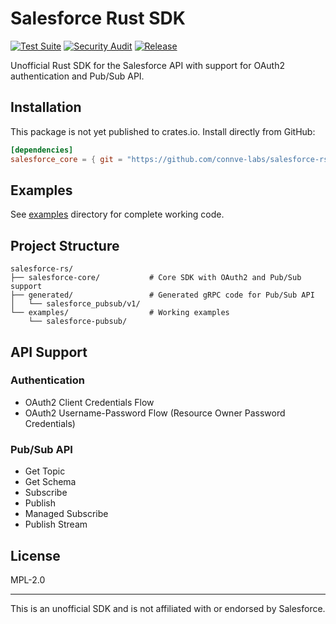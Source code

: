 # Salesforce Rust SDK

[![Test Suite](https://github.com/connve-labs/salesforce-rs/actions/workflows/test.yml/badge.svg)](https://github.com/connve-labs/salesforce-rs/actions/workflows/test.yml)
[![Security Audit](https://github.com/connve-labs/salesforce-rs/actions/workflows/security.yml/badge.svg)](https://github.com/connve-labs/salesforce-rs/actions/workflows/security.yml)
[![Release](https://img.shields.io/github/v/release/connve-labs/salesforce-rs)](https://github.com/connve-labs/salesforce-rs/releases)

Unofficial Rust SDK for the Salesforce API with support for OAuth2 authentication and Pub/Sub API.

## Installation

This package is not yet published to crates.io. Install directly from GitHub:

```toml
[dependencies]
salesforce_core = { git = "https://github.com/connve-labs/salesforce-rs" }
```

## Examples

See [examples](examples/) directory for complete working code.

## Project Structure

```
salesforce-rs/
├── salesforce-core/           # Core SDK with OAuth2 and Pub/Sub support
├── generated/                 # Generated gRPC code for Pub/Sub API
│   └── salesforce_pubsub/v1/
└── examples/                  # Working examples
    └── salesforce-pubsub/
```

## API Support

### Authentication
- OAuth2 Client Credentials Flow
- OAuth2 Username-Password Flow (Resource Owner Password Credentials)

### Pub/Sub API
- Get Topic
- Get Schema
- Subscribe
- Publish
- Managed Subscribe
- Publish Stream

## License

MPL-2.0

---

This is an unofficial SDK and is not affiliated with or endorsed by Salesforce.
